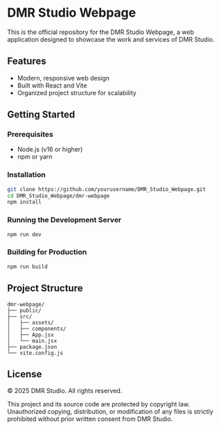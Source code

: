 # DMR Studio Webpage

This is the official repository for the DMR Studio Webpage, a web application designed to showcase the work and services of DMR Studio.

## Features

- Modern, responsive web design
- Built with React and Vite
- Organized project structure for scalability

## Getting Started

### Prerequisites

- Node.js (v16 or higher)
- npm or yarn

### Installation

```bash
git clone https://github.com/yourusername/DMR_Studio_Webpage.git
cd DMR_Studio_Webpage/dmr-webpage
npm install
```

### Running the Development Server

```bash
npm run dev
```

### Building for Production

```bash
npm run build
```

## Project Structure

```
dmr-webpage/
├── public/
├── src/
│   ├── assets/
│   ├── components/
│   ├── App.jsx
│   └── main.jsx
├── package.json
└── vite.config.js
```

## License

© 2025 DMR Studio. All rights reserved.

This project and its source code are protected by copyright law. Unauthorized copying, distribution, or modification of any files is strictly prohibited without prior written consent from DMR Studio.

